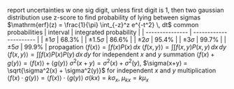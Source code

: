 report uncertainties w one sig digit, unless first digit is 1, then two
gaussian distribution
	use z-score to find probability of lying between sigmas
		$\mathrm{erf}(z) = \frac{1}{\pi} \int_{-z}^z e^{-t^2} \, dt$
common probabilities
| interval        | integrated probability |
| --------------- | ---------------------- |
| $\pm 1\sigma$   | $68.3\%$               |
| $\pm 1.5\sigma$ | $86.6\%$               |
| $\pm 2\sigma$   | $95.4\%$               |
| $\pm 3\sigma$   | $99.7\%$               |
| $\pm 5\sigma$   | $99.9\%$               |
propagation
	$\langle f(x) \rangle = \int f(x)P(x) \, dx$
	$\langle f(x,y) \rangle = \int\int f(x,y)P(x,y) \, dx \, dy$
		$\langle f(x,y) \rangle = \int\int f(x)P(x)P(y) \, dx \, dy$ for independent $x$ and $y$
	summation
		$\langle f(x) + g(y) \rangle = \langle f(x) \rangle + \langle g(y) \rangle$
		$\sigma^2(x+y) = \sigma^2(x) + \sigma^2(y)$, $\sigma(x+y) = \sqrt{\sigma^2(x) + \sigma^2(y)}$ for independent $x$ and $y$
	multiplication
		$\langle f(x) \cdot g(y) \rangle = \langle f(x) \rangle \cdot \langle g(y) \rangle$
		$\sigma(kx) = k\sigma_x$, $\mu_{kx} = k\mu_x$
		
	